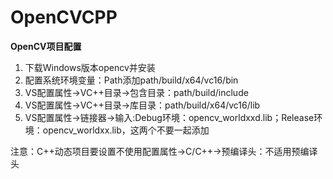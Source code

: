 # OpenCVCPP

**OpenCV项目配置**

1. 下载Windows版本opencv并安装
2. 配置系统环境变量：Path添加path/build/x64/vc16/bin
3. VS配置属性->VC++目录->包含目录：path/build/include
4. VS配置属性->VC++目录->库目录：path/build/x64/vc16/lib
5. VS配置属性->链接器->输入:Debug环境：opencv_worldxxd.lib；Release环境：opencv_worldxx.lib，这两个不要一起添加

注意：C++动态项目要设置不使用配置属性->C/C++->预编译头：不适用预编译头
